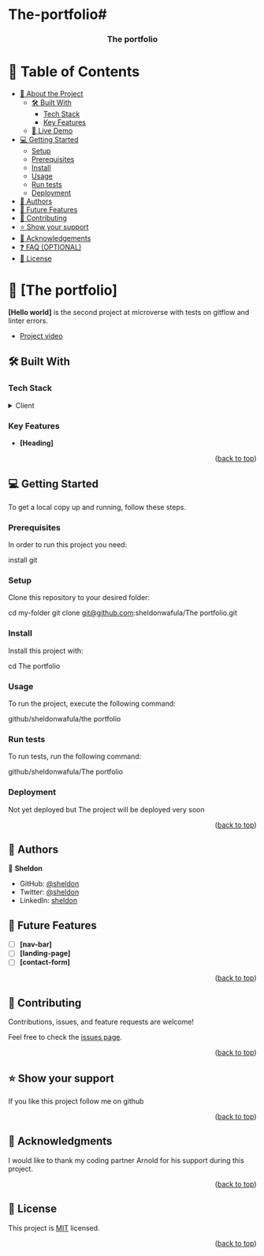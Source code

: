 # The-portfolio# 

<a name="readme-top"></a>


<div align="center">

  

  <h3><b>The portfolio</b></h3>

</div>

<!-- TABLE OF CONTENTS -->

# 📗 Table of Contents

- [📖 About the Project](#about-project)
  - [🛠 Built With](#built-with)
    - [Tech Stack](#tech-stack)
    - [Key Features](#key-features)
  - [🚀 Live Demo](#live-demo)
- [💻 Getting Started](#getting-started)
  - [Setup](#setup)
  - [Prerequisites](#prerequisites)
  - [Install](#install)
  - [Usage](#usage)
  - [Run tests](#run-tests)
  - [Deployment](#triangular_flag_on_post-deployment)
- [👥 Authors](#authors)
- [🔭 Future Features](#future-features)
- [🤝 Contributing](#contributing)
- [⭐️ Show your support](#support)
- [🙏 Acknowledgements](#acknowledgements)
- [❓ FAQ (OPTIONAL)](#faq)
- [📝 License](#license)

<!-- PROJECT DESCRIPTION -->

# 📖 [The portfolio] <a name="about-project"></a>



**[Hello world]** is the second project at microverse with tests on gitflow and linter errors.

- [<a href="https://www.loom.com/share/3f4171ede5b34ca08a62a638f40fc4bc" target="_blank">Project video</a>](#)

## 🛠 Built With <a name="sheldon wafula"></a>

### Tech Stack <a name="tech-stack"></a>



<details>
  <summary>Client</summary>
  <ul>
    <li><a href="https://index.html">HTML</a></li>
  </ul>
</details>





<!-- Features -->

### Key Features <a name="Heading"></a>


- **[Heading]**


<p align="right">(<a href="#readme-top">back to top</a>)</p>



<!-- GETTING STARTED -->

## 💻 Getting Started <a name="getting-started"></a>



To get a local copy up and running, follow these steps.

### Prerequisites

In order to run this project you need:


  install git


### Setup

Clone this repository to your desired folder:


  cd my-folder
  git clone git@github.com:sheldonwafula/The portfolio.git


### Install

Install this project with:


  cd The portfolio
 

### Usage

To run the project, execute the following command:

github/sheldonwafula/the portfolio

### Run tests

To run tests, run the following command:


github/sheldonwafula/The portfolio


### Deployment
Not yet deployed but The project will be deployed very soon



<p align="right">(<a href="#readme-top">back to top</a>)</p>

<!-- AUTHORS -->

## 👥 Authors <a name="Sheldon"></a>



👤 **Sheldon**

- GitHub: [@sheldon](https://github.com/sheldonwafula)
- Twitter: [@sheldon](https://twitter.com/WafulaSheldon/status/1071355770309107714?t=2ITp6QeisOosV3VY84cKqA&s=19)
- LinkedIn: [sheldon](https://www.linkedin.com/in/sheldon-wafula-55960021b/)

<!-- FUTURE FEATURES -->

## 🔭 Future Features <a name="future-features"></a>


- [ ] **[nav-bar]**
- [ ] **[landing-page]**
- [ ] **[contact-form]**

<p align="right">(<a href="#readme-top">back to top</a>)</p>


## 🤝 Contributing <a name="contributing"></a>

Contributions, issues, and feature requests are welcome!

Feel free to check the [issues page](../../issues/).

<p align="right">(<a href="#readme-top">back to top</a>)</p>
<!-- SUPPORT -->

## ⭐️ Show your support <a name="support"></a>


If you like this project follow me on github

<p align="right">(<a href="#readme-top">back to top</a>)</p>

<!-- ACKNOWLEDGEMENTS -->

## 🙏 Acknowledgments <a href="https://www.loom.com/share/3f4171ede5b34ca08a62a638f40fc4bc" name="acknowledgements"></a>

>

I would like to thank my coding partner Arnold for his support during this project.

<p align="right">(<a href="#readme-top">back to top</a>)</p>



<!-- LICENSE -->

## 📝 License <a name="license"></a>

This project is [MIT](./LICENSE.md) licensed.



<p align="right">(<a href="#readme-top">back to top</a>)</p>